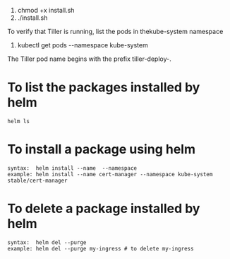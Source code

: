 1. chmod +x install.sh
2. ./install.sh

To verify that Tiller is running, list the pods in thekube-system namespace

1. kubectl get pods --namespace kube-system

The Tiller pod name begins with the prefix tiller-deploy-.


# To list the packages installed by helm

```
helm ls
```

# To install a package using helm

```
syntax:  helm install --name  --namespace  
example: helm install --name cert-manager --namespace kube-system stable/cert-manager
```

# To delete a package installed by helm

```
syntax:  helm del --purge 
example: helm del --purge my-ingress # to delete my-ingress 
```
